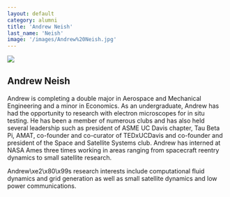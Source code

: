 ```yaml
---
layout: default
category: alumni
title: 'Andrew Neish'
last_name: 'Neish'
image: '/images/Andrew%20Neish.jpg'
---
```


<img src="{{ page.image }}">

<h2 class="team-title">Andrew Neish</h2>
<h4 class="team-position"></h4>
<p>Andrew is completing a double major in Aerospace and Mechanical Engineering and a minor in Economics. As an undergraduate, Andrew has had the opportunity to research with electron microscopes for in situ testing. He has been a member of numerous clubs and has also held several leadership such as president of ASME UC Davis chapter, Tau Beta Pi, AMAT, co-founder and co-curator of TEDxUCDavis and co-founder and president of the Space and Satellite Systems club. Andrew has interned at NASA Ames three times working in areas ranging from spacecraft reentry dynamics to small satellite research.</p>
<p>Andrew\xe2\x80\x99s research interests include computational fluid dynamics and grid generation as well as small satellite dynamics and low power communications.</p>
<ul class="team-member-other-info"></ul>